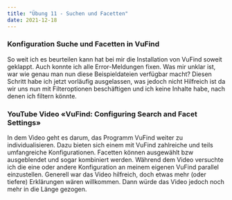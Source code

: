 ```yaml
---
title: "Übung 11 - Suchen und Facetten"
date: 2021-12-18
---
```



### Konfiguration Suche und Facetten in VuFind
So weit ich es beurteilen kann hat bei mir die Installation von VuFind soweit geklappt. Auch konnte ich alle Error-Meldungen fixen. Was mir unklar ist, war wie genau man nun diese Beispieldateien verfügbar macht? Diesen Schritt habe ich jetzt vorläufig ausgelassen, was jedoch nicht Hilfreich ist da wir uns nun mit Filteroptionen beschäftigen und ich keine Inhalte habe, nach denen ich filtern könnte. 

### YouTube Video «VuFind: Configuring Search and Facet Settings»
In dem Video geht es darum, das Programm VuFind weiter zu individualisieren. Dazu bieten sich einem mit VuFind zahlreiche und teils umfangreiche Konfigurationen. Facetten können ausgewählt bzw ausgeblendet und sogar kombiniert werden. Während dem Video versuchte ich die eine oder andere Konfiguration an meinem eigenen VuFind parallel einzustellen. Generell war das Video hilfreich, doch etwas mehr (oder tiefere) Erklärungen wären willkommen. Dann würde das Video jedoch noch mehr in die Länge gezogen. 
